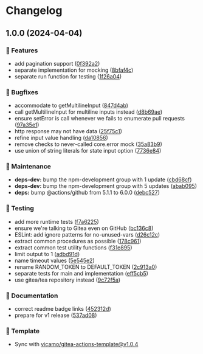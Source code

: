 <!-- markdownlint-disable MD013 MD024 -->

# Changelog

## 1.0.0 (2024-04-04)

### 🚀 Features

- add pagination support
  ([0f392a2](https://github.com/vicamo/gitea-list-pull-requests/commit/0f392a2ee80b0b741c4c77fea188feb3fcc21073))
- separate implementation for mocking
  ([8bfaf4c](https://github.com/vicamo/gitea-list-pull-requests/commit/8bfaf4cdf2a2bcda616892669835e8db22bd2797))
- separate run function for testing
  ([1f26a04](https://github.com/vicamo/gitea-list-pull-requests/commit/1f26a04ce0a3fdb81b718d647a96934726819687))

### 🐛 Bugfixes

- accommodate to getMultilineInput
  ([847d4ab](https://github.com/vicamo/gitea-list-pull-requests/commit/847d4ab3f16d3da5dd9dec7c51baceda20987bd9))
- call getMultilineInput for multiline inputs instead
  ([d8b69ae](https://github.com/vicamo/gitea-list-pull-requests/commit/d8b69ae1488a5b4397a60ed10066021dfb5af708))
- ensure setError is call whenever we fails to enumerate pull requests
  ([97a35e1](https://github.com/vicamo/gitea-list-pull-requests/commit/97a35e1ca73b085110084a4632eb96099dab1755))
- http response may not have data
  ([25f75c1](https://github.com/vicamo/gitea-list-pull-requests/commit/25f75c1fcf257736c7325ea0cab1b77874b7fcbf))
- refine input value handling
  ([da10856](https://github.com/vicamo/gitea-list-pull-requests/commit/da108568053d95c2a583c996e978bd7b96744558))
- remove checks to never-called core.error mock
  ([35a83b9](https://github.com/vicamo/gitea-list-pull-requests/commit/35a83b90d27f5d947cda9f858ec4614be5824488))
- use union of string literals for state input option
  ([7736e84](https://github.com/vicamo/gitea-list-pull-requests/commit/7736e84f853de7335ef15cd1380853231e4a8af7))

### 🧰 Maintenance

- **deps-dev:** bump the npm-development group with 1 update
  ([cbd68cf](https://github.com/vicamo/gitea-list-pull-requests/commit/cbd68cfc60ec2a0132139d4e8c026e80e75763dd))
- **deps-dev:** bump the npm-development group with 5 updates
  ([abab095](https://github.com/vicamo/gitea-list-pull-requests/commit/abab095cf8b8135551e4339ff1e2b41a2b2fc19e))
- **deps:** bump
  @actions/<!-- textlint-disable terminology -->github<!-- textlint-enable terminology -->
  from 5.1.1 to 6.0.0
  ([debc527](https://github.com/vicamo/gitea-list-pull-requests/commit/debc52717b9e26c38fd2ab9c6e2775352e4bffd1))

### 🧰 Testing

- add more runtime tests
  ([f7a6225](https://github.com/vicamo/gitea-list-pull-requests/commit/f7a62258287918e070341bf5d62dbc180cf5cf36))
- ensure we're talking to Gitea even on GitHub
  ([bc136c8](https://github.com/vicamo/gitea-list-pull-requests/commit/bc136c894fb8011764526f83494b8228165e2e8c))
- ESLint: add ignore patterns for no-unused-vars
  ([d26c12c](https://github.com/vicamo/gitea-list-pull-requests/commit/d26c12c19caf1a8cd08989f414068d3732f1faa7))
- extract common procedures as possible
  ([178c961](https://github.com/vicamo/gitea-list-pull-requests/commit/178c9614dbb2e67865119cc8b8779db5303ca53b))
- extract common test utility functions
  ([f31e895](https://github.com/vicamo/gitea-list-pull-requests/commit/f31e8954fbd36c4404e146af95bfe1349ff4cf4b))
- limit output to 1
  ([adbd91d](https://github.com/vicamo/gitea-list-pull-requests/commit/adbd91d4e67d039036e0c7c9fe94dc4b25c09042))
- name timeout values
  ([5e545e2](https://github.com/vicamo/gitea-list-pull-requests/commit/5e545e24e80c7cede8f0ce2de680383bb83ee121))
- rename RANDOM_TOKEN to DEFAULT_TOKEN
  ([2c913a0](https://github.com/vicamo/gitea-list-pull-requests/commit/2c913a0b705541b055280d0a95fd2f2a978594a8))
- separate tests for main and implementation
  ([eff5cb5](https://github.com/vicamo/gitea-list-pull-requests/commit/eff5cb58883c896e616dd85e231e62fe6091d150))
- use gitea/tea repository instead
  ([9c72f5a](https://github.com/vicamo/gitea-list-pull-requests/commit/9c72f5a62e2f833d8b2ebf7b52dd937265475624))

### 🧰 Documentation

- correct readme badge links
  ([452312d](https://github.com/vicamo/gitea-list-pull-requests/commit/452312dd4aa264be06c3ed59e58de9143967f7fc))
- prepare for v1 release
  ([537ad08](https://github.com/vicamo/gitea-list-pull-requests/commit/537ad08bbff09d95553efc2a9ad9de61a6972236))

### 🧰 Template

- Sync with
  [vicamo/gitea-actions-template@v1.0.4](https://github.com/vicamo/gitea-actions-template/releases/tag/v1.0.4)
